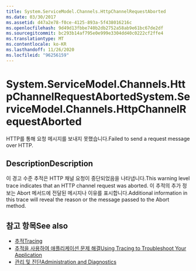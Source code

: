 ```yaml
---
title: System.ServiceModel.Channels.HttpChannelRequestAborted
ms.date: 03/30/2017
ms.assetid: d47a2e78-f0ce-4125-893a-5f438016216c
ms.openlocfilehash: 9d49d13fbbe740b2db2752a58ab9e61bc67de2df
ms.sourcegitcommit: bc293b14af795e0e999e3304dd40c0222cf2ffe4
ms.translationtype: MT
ms.contentlocale: ko-KR
ms.lasthandoff: 11/26/2020
ms.locfileid: "96256159"
---
```

# <a name="systemservicemodelchannelshttpchannelrequestaborted"></a><span data-ttu-id="be91c-102">System.ServiceModel.Channels.HttpChannelRequestAborted</span><span class="sxs-lookup"><span data-stu-id="be91c-102">System.ServiceModel.Channels.HttpChannelRequestAborted</span></span>

<span data-ttu-id="be91c-103">HTTP를 통해 요청 메시지를 보내지 못했습니다.</span><span class="sxs-lookup"><span data-stu-id="be91c-103">Failed to send a request message over HTTP.</span></span>  
  
## <a name="description"></a><span data-ttu-id="be91c-104">Description</span><span class="sxs-lookup"><span data-stu-id="be91c-104">Description</span></span>  

 <span data-ttu-id="be91c-105">이 경고 수준 추적은 HTTP 채널 요청이 중단되었음을 나타냅니다.</span><span class="sxs-lookup"><span data-stu-id="be91c-105">This warning level trace indicates that an HTTP channel request was aborted.</span></span> <span data-ttu-id="be91c-106">이 추적의 추가 정보는 Abort 메서드에 전달된 메시지나 이유를 표시합니다.</span><span class="sxs-lookup"><span data-stu-id="be91c-106">Additional information in this trace will reveal the reason or the message passed to the Abort method.</span></span>  
  
## <a name="see-also"></a><span data-ttu-id="be91c-107">참고 항목</span><span class="sxs-lookup"><span data-stu-id="be91c-107">See also</span></span>

- [<span data-ttu-id="be91c-108">추적</span><span class="sxs-lookup"><span data-stu-id="be91c-108">Tracing</span></span>](index.md)
- [<span data-ttu-id="be91c-109">추적을 사용하여 애플리케이션 문제 해결</span><span class="sxs-lookup"><span data-stu-id="be91c-109">Using Tracing to Troubleshoot Your Application</span></span>](using-tracing-to-troubleshoot-your-application.md)
- [<span data-ttu-id="be91c-110">관리 및 진단</span><span class="sxs-lookup"><span data-stu-id="be91c-110">Administration and Diagnostics</span></span>](../index.md)
